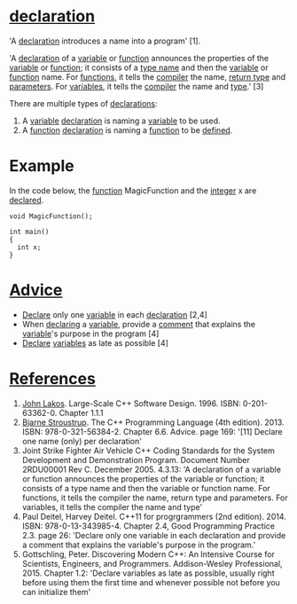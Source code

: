 # [declaration](CppDeclaration.md)

'A [declaration](CppDeclaration.md) introduces a name into a program'
\[1\].

'A [declaration](CppDeclaration.md) of a [variable](CppVariable.md) or
[function](CppFunction.md) announces the properties of the
[variable](CppVariable.md) or [function](CppFunction.md); it consists
of a [type name](CppTypeName.md) and then the
[variable](CppVariable.md) or [function](CppFunction.md) name. For
[functions](CppFunction.md), it tells the [compiler](CppCompiler.md)
the name, [return type](CppReturnType.md) and
[parameters](CppParameter.md). For [variables](CppVariable.md), it
tells the [compiler](CppCompiler.md) the name and [type](CppType.md).'
\[3\]

There are multiple types of [declarations](CppDeclaration.md):
1.  A [variable](CppVariable.md) [declaration](CppDeclaration.md) is
    naming a [variable](CppVariable.md) to be used.
2.  A [function](CppFunction.md) [declaration](CppDeclaration.md) is
    naming a [function](CppFunction.md) to be
    [defined](CppDefinition.md).

# Example

In the code below, the [function](CppFunction.md) MagicFunction and the
[integer](CppInt.md) x are [declared](CppDeclaration.md).

```
void MagicFunction();  

int main() 
{   
  int x;  
}
```

# [Advice](CppAdvice.md)

-   [Declare](CppDeclaration.md) only one [variable](CppVariable.md)
    in each [declaration](CppDeclaration.md) \[2,4\]
-   When [declaring](CppDeclaration.md) a [variable](CppVariable.md),
    provide a [comment](CppComment.md) that explains the
    [variable](CppVariable.md)'s purpose in the program \[4\]
-   [Declare](CppDeclaration.md) [variables](CppVariable.md)
    as late as possible [4]

# [References](CppReferences.md)

1.  [John Lakos](CppJohnLakos.md). Large-Scale C++ Software Design. 1996. ISBN: 0-201-63362-0. Chapter 1.1.1
2.  [Bjarne Stroustrup](CppBjarneStroustrup.md). The C++ Programming
    Language (4th edition). 2013. ISBN: 978-0-321-56384-2. Chapter 6.6.
    Advice. page 169: '\[11\] Declare one name (only) per declaration'
3.  Joint Strike Fighter Air Vehicle C++ Coding Standards for the System
    Development and Demonstration Program. Document Number 2RDU00001
    Rev C. December 2005. 4.3.13: 'A declaration of a variable or
    function announces the properties of the variable or function; it
    consists of a type name and then the variable or function name. For
    functions, it tells the compiler the name, return type
    and parameters. For variables, it tells the compiler the name and
    type'
4.  Paul Deitel, Harvey Deitel. C++11 for progrgrammers (2nd edition). 2014. ISBN: 978-0-13-343985-4. Chapter 2.4, Good Programming
    Practice 2.3. page 26: 'Declare only one variable in each declaration and provide a comment that explains the variable's
    purpose in the program.'
5.  Gottschling, Peter. Discovering Modern C++: An Intensive Course for Scientists, Engineers, and Programmers. Addison-Wesley Professional, 2015.
    Chapter 1.2: 'Declare variables as late as possible, usually right before using them the first time and whenever possible not before you can
    initialize them'
